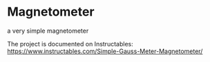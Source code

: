 # Magnetometer
a very simple magnetometer

The project is documented on Instructables:
https://www.instructables.com/Simple-Gauss-Meter-Magnetometer/
